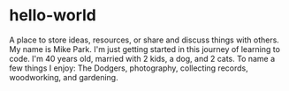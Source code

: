 # hello-world
A place to store ideas, resources, or share and discuss things with others.
My name is Mike Park. I'm just getting started in this journey of learning to code. I'm 40 years old, married with 2 kids, a dog, and 2 cats. To name a few things I enjoy: The Dodgers, photography, collecting records, woodworking, and gardening. 

